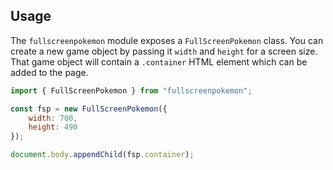 ## Usage

The `fullscreenpokemon` module exposes a `FullScreenPokemon` class.
You can create a new game object by passing it `width` and `height` for a screen size.
That game object will contain a `.container` HTML element which can be added to the page.

```javascript
import { FullScreenPokemon } from "fullscreenpokemon";

const fsp = new FullScreenPokemon({
    width: 700,
    height: 490
});

document.body.appendChild(fsp.container);
```
